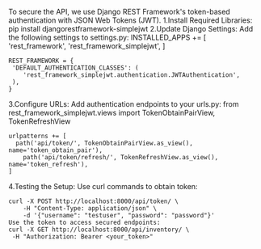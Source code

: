 To secure the API, we use Django REST Framework's token-based authentication with JSON Web Tokens (JWT).
1.Install Required Libraries:
	pip install djangorestframework-simplejwt
2.Update Django Settings:
	Add the following settings to settings.py:
	INSTALLED_APPS += [
   	 'rest_framework',
    'rest_framework_simplejwt',
	]

	REST_FRAMEWORK = {
   	 'DEFAULT_AUTHENTICATION_CLASSES': (
        'rest_framework_simplejwt.authentication.JWTAuthentication',
   	 ),
	}
3.Configure URLs:
Add authentication endpoints to your urls.py:
	from rest_framework_simplejwt.views import TokenObtainPairView, TokenRefreshView

	urlpatterns += [
  	  path('api/token/', TokenObtainPairView.as_view(), name='token_obtain_pair'),
    	path('api/token/refresh/', TokenRefreshView.as_view(), name='token_refresh'),
	]
4.Testing the Setup:
	Use curl commands to obtain token:

	curl -X POST http://localhost:8000/api/token/ \
     	-H "Content-Type: application/json" \
     	-d '{"username": "testuser", "password": "password"}'
	Use the token to access secured endpoints:
	curl -X GET http://localhost:8000/api/inventory/ \
     -H "Authorization: Bearer <your_token>"



